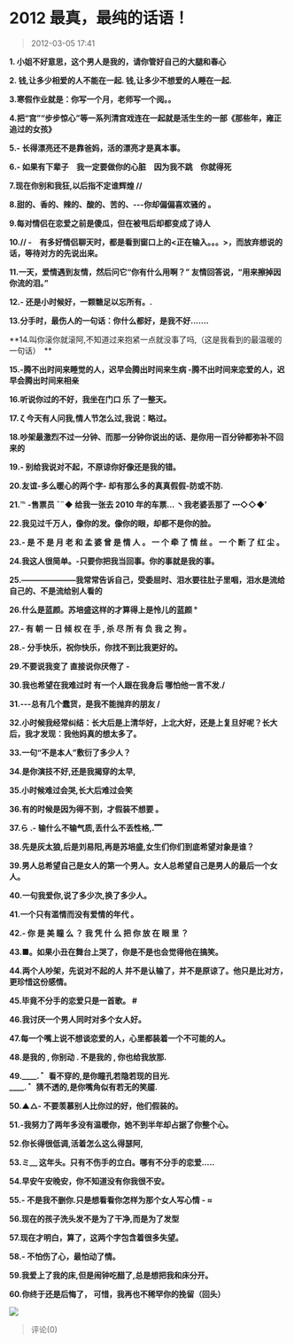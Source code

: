 # 2012 最真，最纯的话语！

> 2012-03-05 17:41

**1\. 小姐不好意思，这个男人是我的，请你管好自己的大腿和春心**

**2\. 钱,让多少相爱的人不能在一起. 钱,让多少不想爱的人睡在一起.**

**3.寒假作业就是：你写一个月，老师写一个阅。。**

**4.把“宫”“步步惊心”等一系列清宫戏连在一起就是活生生的一部《那些年，雍正追过的女孩》**

**5.- 长得漂亮还不是靠爸妈，活的漂亮才是真本事。**

**6.- 如果有下辈子　我一定要做你的心脏　因为我不跳　你就得死**

**7.现在你别和我狂,以后指不定谁辉煌 //**

**8.甜的、香的、辣的、酸的、苦的、---你却偏偏喜欢骚的 。**

**9.每对情侣在恋爱之前是傻瓜，但在被甩后却都变成了诗人**

**10.// -　有多好情侣聊天时，都是看到窗口上的&lt;正在输入。。。&gt;，而放弃想说的话，等待对方的先说出来。**

**11.一天，爱情遇到友情，然后问它“你有什么用啊？” 友情回答说，“用来擦掉因你流的泪。”**

**12.- 还是小时候好，一颗糖足以忘所有。.**

**13.分手时，最伤人的一句话：你什么都好，是我不好.......**

**14.叫你滚你就滚阿,不知道过来抱紧一点就没事了吗,（这是我看到的最温暖的一句话）　**

**15.-腾不出时间来睡觉的人，迟早会腾出时间来生病 -腾不出时间来恋爱的人，迟早会腾出时间来相亲**

**16.听说你过的不好，我坐在门口 乐 了一整天。**

**17\. ζ 今天有人问我,情人节怎么过,我说：略过。**

**18.吵架最激烈不过一分钟、而那一分钟你说出的话、是你用一百分钟都弥补不回来的**

**19.- 别给我说对不起，不原谅你好像还是我的错。**

**20.友谊-多么暖心的两个字- 却有那么多的真真假假-防或不防.**

**21.℡ -售票员 ˉ¨◆ 给我一张去 2010 年的车票... 丶我老婆丢那了 ┅◇◇◆′**

**22.我见过千万人，像你的发。像你的眼，却都不是你的脸。**

**23.- 是 不 是 月 老 和 孟 婆 曾 是 情 人 。 一 个 牵 了 情 丝 。 一 个 断 了 红 尘 。**

**24.我这人很简单。-只要你把我当回事。你的事就是我的事。**

**25.———————我常常告诉自己，受委屈时、泪水要往肚子里咽，泪水是流给自己的、不是流给别人看的**

**26.什么是蓝颜。苏培盛这样的才算得上是怜儿的蓝颜 °**

**27.- 有 朝 一 日 倾 权 在 手 , 杀 尽 所 有 负 我 之 狗 。**

**28.- 分手快乐，祝你快乐，你找不到比我更好的。**

**29.不要说我变了 直接说你厌倦了 -**

**30.我也希望在我难过时 有一个人跟在我身后 哪怕他一言不发./**

**31.---总有几个蠢货，是我不能抛弃的朋友 /**

**32.小时候我经常纠结：长大后是上清华好，上北大好，还是上复旦好呢？长大后，我才发现：我他妈真的想太多了。**

**33.一句“不是本人”敷衍了多少人？**

**34.是你演技不好,还是我揭穿的太早,**

**35.小时候难过会哭,长大后难过会笑**

**36.有的时候是因为得不到，才假装不想要 。**

**37.ら .- 输什么不输气质,丢什么不丢性格,.﹌**

**38.先是灰太狼,后是刘易阳,再是苏培盛,女生们你们到底希望对象是谁？**

**39.男人总希望自己是女人的第一个男人。女人总希望自己是男人的最后一个女人。**

**40.一句我爱你,说了多少次,换了多少人。**

**41.一个只有滥情而没有爱情的年代 。**

**42.- 你 是 美 瞳 么 ？ 我 凭 什 么 把 你 放 在 眼 里 ？**

**43.■。如果小丑在舞台上哭了，你是不是也会觉得他在搞笑。**

**44.两个人吵架，先说对不起的人 并不是认输了，并不是原谅了。他只是比对方，更珍惜这份感情。**

**45.毕竟不分手的恋爱只是一首歌。 #**

**46.我讨厌一个男人同时对多个女人好。**

**47.每一个嘴上说不想谈恋爱的人，心里都装着一个不可能的人。**

**48.是我的 , 你别动 . 不是我的 , 你也给我放那.**

**49.\_\_\_\_. ゛看不穿的,是你瞳孔若隐若现的目光.  
\_\_\_\_. ゛猜不透的,是你嘴角似有若无的笑靥.**

**50.▲△- 不要羡慕别人比你过的好，他们假装的。**

**51.-我努力了两年多没有温暖你，她不到半年却占据了你整个心。**

**52.你长得很低调,活着怎么这么得瑟阿,**

**53.ミ﹏ 这年头。只有不伤手的立白。哪有不分手的恋爱.....**

**54.早安午安晚安，你不知道没有你我很不安。**

**55.- 不是我不删你.只是想看看你怎样为那个女人写心情 - ≈**

**56.现在的孩子洗头发不是为了干净,而是为了发型**

**57.现在才明白，算了，这两个字包含着很多失望。**

**58.- 不怕伤了心，最怕动了情。**

**59.我爱上了我的床,但是闹钟吃醋了,总是想把我和床分开。**

**60.你终于还是后悔了， 可惜，我再也不稀罕你的挽留（回头）**

**[![](http://ddns.4a1801.life:5244/d/NAS/Qzone_wyf/Blogs/images/FE808655)](http://ddns.4a1801.life:5244/d/NAS/Qzone_wyf/Blogs/images/FE808655)**

> 评论(0)

